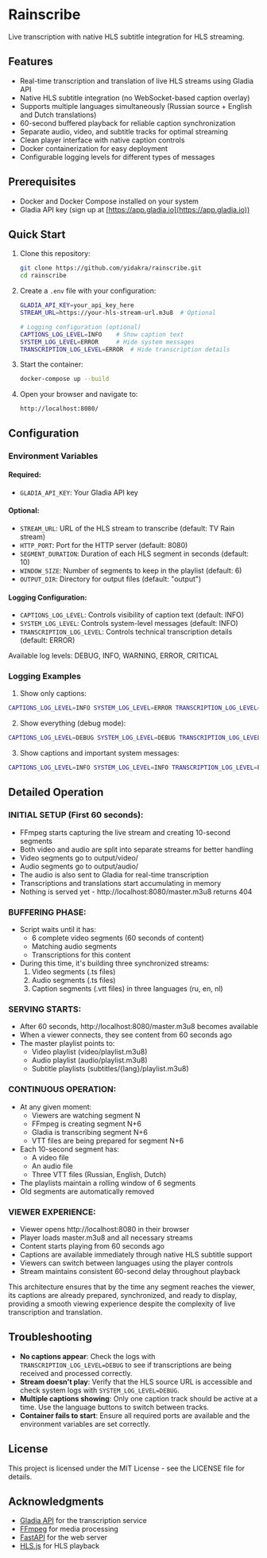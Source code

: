 # Rainscribe

Live transcription with native HLS subtitle integration for HLS streaming.

## Features

- Real-time transcription and translation of live HLS streams using Gladia API
- Native HLS subtitle integration (no WebSocket-based caption overlay)
- Supports multiple languages simultaneously (Russian source + English and Dutch translations)
- 60-second buffered playback for reliable caption synchronization
- Separate audio, video, and subtitle tracks for optimal streaming
- Clean player interface with native caption controls
- Docker containerization for easy deployment
- Configurable logging levels for different types of messages

## Prerequisites

- Docker and Docker Compose installed on your system
- Gladia API key (sign up at [https://app.gladia.io](https://app.gladia.io))

## Quick Start

1. Clone this repository:
   ```bash
   git clone https://github.com/yidakra/rainscribe.git
   cd rainscribe
   ```

2. Create a `.env` file with your configuration:
   ```bash
   GLADIA_API_KEY=your_api_key_here
   STREAM_URL=https://your-hls-stream-url.m3u8  # Optional
   
   # Logging configuration (optional)
   CAPTIONS_LOG_LEVEL=INFO    # Show caption text
   SYSTEM_LOG_LEVEL=ERROR     # Hide system messages
   TRANSCRIPTION_LOG_LEVEL=ERROR  # Hide transcription details
   ```

3. Start the container:
   ```bash
   docker-compose up --build
   ```

4. Open your browser and navigate to:
   ```
   http://localhost:8080/
   ```

## Configuration

### Environment Variables

#### Required:
- `GLADIA_API_KEY`: Your Gladia API key

#### Optional:
- `STREAM_URL`: URL of the HLS stream to transcribe (default: TV Rain stream)
- `HTTP_PORT`: Port for the HTTP server (default: 8080)
- `SEGMENT_DURATION`: Duration of each HLS segment in seconds (default: 10)
- `WINDOW_SIZE`: Number of segments to keep in the playlist (default: 6)
- `OUTPUT_DIR`: Directory for output files (default: "output")

#### Logging Configuration:
- `CAPTIONS_LOG_LEVEL`: Controls visibility of caption text (default: INFO)
- `SYSTEM_LOG_LEVEL`: Controls system-level messages (default: INFO)
- `TRANSCRIPTION_LOG_LEVEL`: Controls technical transcription details (default: ERROR)

Available log levels: DEBUG, INFO, WARNING, ERROR, CRITICAL

### Logging Examples

1. Show only captions:
```bash
CAPTIONS_LOG_LEVEL=INFO SYSTEM_LOG_LEVEL=ERROR TRANSCRIPTION_LOG_LEVEL=ERROR docker-compose up --build
```

2. Show everything (debug mode):
```bash
CAPTIONS_LOG_LEVEL=DEBUG SYSTEM_LOG_LEVEL=DEBUG TRANSCRIPTION_LOG_LEVEL=DEBUG docker-compose up --build
```

3. Show captions and important system messages:
```bash
CAPTIONS_LOG_LEVEL=INFO SYSTEM_LOG_LEVEL=INFO TRANSCRIPTION_LOG_LEVEL=ERROR docker-compose up --build
```

## Detailed Operation

### INITIAL SETUP (First 60 seconds):
- FFmpeg starts capturing the live stream and creating 10-second segments
- Both video and audio are split into separate streams for better handling
- Video segments go to output/video/
- Audio segments go to output/audio/
- The audio is also sent to Gladia for real-time transcription
- Transcriptions and translations start accumulating in memory
- Nothing is served yet - http://localhost:8080/master.m3u8 returns 404

### BUFFERING PHASE:
- Script waits until it has:
  - 6 complete video segments (60 seconds of content)
  - Matching audio segments
  - Transcriptions for this content
- During this time, it's building three synchronized streams:
  1. Video segments (.ts files)
  2. Audio segments (.ts files)
  3. Caption segments (.vtt files) in three languages (ru, en, nl)

### SERVING STARTS:
- After 60 seconds, http://localhost:8080/master.m3u8 becomes available
- When a viewer connects, they see content from 60 seconds ago
- The master playlist points to:
  - Video playlist (video/playlist.m3u8)
  - Audio playlist (audio/playlist.m3u8)
  - Subtitle playlists (subtitles/{lang}/playlist.m3u8)

### CONTINUOUS OPERATION:
- At any given moment:
  - Viewers are watching segment N
  - FFmpeg is creating segment N+6
  - Gladia is transcribing segment N+6
  - VTT files are being prepared for segment N+6
- Each 10-second segment has:
  - A video file
  - An audio file
  - Three VTT files (Russian, English, Dutch)
- The playlists maintain a rolling window of 6 segments
- Old segments are automatically removed

### VIEWER EXPERIENCE:
- Viewer opens http://localhost:8080 in their browser
- Player loads master.m3u8 and all necessary streams
- Content starts playing from 60 seconds ago
- Captions are available immediately through native HLS subtitle support
- Viewers can switch between languages using the player controls
- Stream maintains consistent 60-second delay throughout playback

This architecture ensures that by the time any segment reaches the viewer, its captions are already prepared, synchronized, and ready to display, providing a smooth viewing experience despite the complexity of live transcription and translation.

## Troubleshooting

- **No captions appear**: Check the logs with `TRANSCRIPTION_LOG_LEVEL=DEBUG` to see if transcriptions are being received and processed correctly.
- **Stream doesn't play**: Verify that the HLS source URL is accessible and check system logs with `SYSTEM_LOG_LEVEL=DEBUG`.
- **Multiple captions showing**: Only one caption track should be active at a time. Use the language buttons to switch between tracks.
- **Container fails to start**: Ensure all required ports are available and the environment variables are set correctly.

## License

This project is licensed under the MIT License - see the LICENSE file for details.

## Acknowledgments

- [Gladia API](https://gladia.io/) for the transcription service
- [FFmpeg](https://ffmpeg.org/) for media processing
- [FastAPI](https://fastapi.tiangolo.com/) for the web server
- [HLS.js](https://github.com/video-dev/hls.js/) for HLS playback